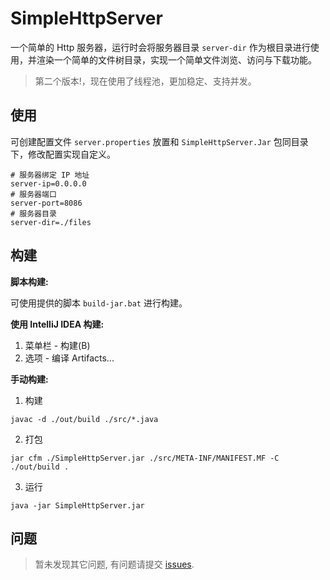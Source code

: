 # SimpleHttpServer

一个简单的 Http 服务器，运行时会将服务器目录 `server-dir` 作为根目录进行使用，并渲染一个简单的文件树目录，实现一个简单文件浏览、访问与下载功能。

> 第二个版本!，现在使用了线程池，更加稳定、支持并发。

## 使用

可创建配置文件 `server.properties` 放置和 `SimpleHttpServer.Jar` 包同目录下，修改配置实现自定义。

```
# 服务器绑定 IP 地址
server-ip=0.0.0.0
# 服务器端口
server-port=8086
# 服务器目录
server-dir=./files
```

## 构建

**脚本构建:**

可使用提供的脚本 `build-jar.bat` 进行构建。

**使用 IntelliJ IDEA 构建:**

1. 菜单栏 - 构建(B)
2. 选项 - 编译 Artifacts...

**手动构建:**

1. 构建
```
javac -d ./out/build ./src/*.java
```

2. 打包
```
jar cfm ./SimpleHttpServer.jar ./src/META-INF/MANIFEST.MF -C ./out/build .
```

3. 运行

```
java -jar SimpleHttpServer.jar
```

## 问题

> 暂未发现其它问题, 有问题请提交 [issues](https://github.com/FastChen/SimpleHttpServer/issues).